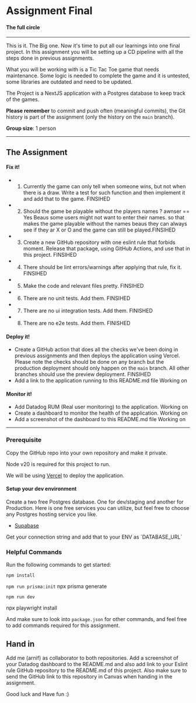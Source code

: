 # Assignment Final

#### The full circle

---

This is it. The Big one. Now it's time to put all our learnings into one final project. In this assignment you will be setting up a CD pipeline with all the steps done in previous assignments.

What you will be working with is a Tic Tac Toe game that needs maintenance. Some logic is needed to complete the game and it is untested, some libraries are outdated and need to be updated.

The Project is a NextJS application with a Postgres database to keep track of the games.

**Please remember** to commit and push often (meaningful commits), the Git history is part of the assignment (only the history on the `main` branch).

**Group size**: 1 person

---

## The Assignment

#### **Fix it!**

- 1. Currently the game can only tell when someone wins, but not when there is a draw. Write a test for such function and then implement it and add that to the game. FINSIHED
- 2. Should the game be playable without the players names ? awnser == Yes Beaus some users might not want to enter their names. so that makes the game playable without the names beaus they can always see if they ar X or O and the game can still be played.FINSIHED
- 3. Create a new GitHub repository with one eslint rule that forbids moment. Release that package, using GitHub Actions, and use that in this project. FINSIHED
- 4. There should be lint errors/warnings after applying that rule, fix it. FINSIHED
- 5. Make the code and relevant files pretty. FINSIHED
- 6. There are no unit tests. Add them. FINSIHED
- 7. There are no ui integration tests. Add them. FINISHED
- 8. There are no e2e tests. Add them. FINISHED

#### **Deploy it!**

- Create a GitHub action that does all the checks we've been doing in previous assignments and then deploys the application using Vercel. Please note the checks should be done on any branch but the production deployment should only happen on the `main` branch. All other branches should use the preview deployment. FINSIHED
- Add a link to the application running to this README.md file Working on

#### **Monitor it!**

- Add Datadog RUM (Real user monitoring) to the application. Working on
- Create a dashboard to monitor the health of the application. Working on
- Add a screenshot of the dashboard to this README.md file Working on

---

### Prerequisite

Copy the GitHub repo into your own repository and make it private.

Node v20 is required for this project to run.

We will be using [Vercel](https://vercel.com/) to deploy the application.

#### Setup your dev environment

Create a two free Postgres database. One for dev/staging and another for Production.
Here is one free services you can utilize, but feel free to choose any Postgres hosting service you like.

- [Supabase](https://app.supabase.com/)

Get your connection string and add that to your ENV as ´DATABASE_URL´

### Helpful Commands

Run the following commands to get started:

`npm install`

`npm run prisma:init`
npx prisma generate

`npm run dev`

npx playwright install

And make sure to look into `package.json` for other commands, and feel free to add commands required for this assignment.

## Hand in

Add me (arnif) as collaborator to both repositories. Add a screenshot of your Datadog dashboard to the README.md and also add link to your Eslint rule GitHub repository to the README.md of this project.
Also make sure to send the GitHub link to this repository in Canvas when handing in the assignment.

Good luck and Have fun :)

